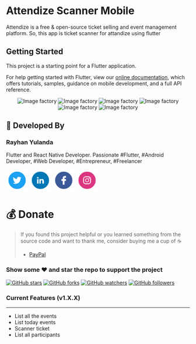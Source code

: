 # Attendize Scanner Mobile
Attendize is a free & open-source ticket selling and event management platform. So, this app is ticket scanner for attandize using flutter


## Getting Started

This project is a starting point for a Flutter application.

For help getting started with Flutter, view our
[online documentation](https://flutter.dev/docs), which offers tutorials,
samples, guidance on mobile development, and a full API reference.
<p align="center">
 <img src="https://raw.githubusercontent.com/rayhanyulanda/blob/master/Attendize-Scanner-Mobile/1.jpg" alt="Image factory" width="200">
 <img src="https://raw.githubusercontent.com/rayhanyulanda/Attendize-Scanner-Mobile/2.jpg" alt="Image factory" width="200">
 <img src="https://raw.githubusercontent.com/rayhanyulanda/Attendize-Scanner-Mobile/3.jpg" alt="Image factory" width="200">
 <img src="https://raw.githubusercontent.com/rayhanyulanda/Attendize-Scanner-Mobile/4.jpg" alt="Image factory" width="200">
 <img src="https://raw.githubusercontent.com/rayhanyulanda/Attendize-Scanner-Mobile/5.jpg" alt="Image factory" width="200">
 <img src="https://raw.githubusercontent.com/rayhanyulanda/Attendize-Scanner-Mobile/6.jpg" alt="Image factory" width="200">
</p>

## 👨 Developed By

### Rayhan Yulanda

Flutter and React Native Developer. Passionate #Flutter, #Android Developer, #Web Developer, #Entrepreneur, #Freelancer

<a href="https://twitter.com/rayhanyulanda"><img src="https://github.com/aritraroy/social-icons/blob/master/twitter-icon.png?raw=true" width="60"></a>
<a href="https://linkedin.com/in/rayhan-yulanda"><img src="https://github.com/aritraroy/social-icons/blob/master/linkedin-icon.png?raw=true" width="60"></a>
<a href="https://facebook.com/rayhanyulanda"><img src="https://github.com/aritraroy/social-icons/blob/master/facebook-icon.png?raw=true" width="60"></a>
<a href="https://instagram.com/rayhanyulanda"><img src="https://github.com/aritraroy/social-icons/blob/master/instagram-icon.png?raw=true" width="60"></a>

# 💰 Donate

> If you found this project helpful or you learned something from the source code and want to thank me, consider buying me a cup of :coffee:
>
> - [PayPal](https://www.paypal.me/RayhanYulanda/)

### Show some :heart: and star the repo to support the project

[![GitHub stars](https://img.shields.io/github/stars/rayhanyulanda/Attendize-Scanner-Mobile.svg?style=social&label=Star)](https://github.com/rayhanyulanda/Attendize-Scanner-Mobile) [![GitHub forks](https://img.shields.io/github/forks/rayhanyulanda/Attendize-Scanner-Mobile.svg?style=social&label=Fork)](https://github.com/rayhanyulanda/Attendize-Scanner-Mobile) [![GitHub watchers](https://img.shields.io/github/watchers/rayhanyulanda/Attendize-Scanner-Mobile.svg?style=social&label=Watch)](https://github.com/rayhanyulanda/Attendize-Scanner-Mobile) [![GitHub followers](https://img.shields.io/github/followers/rayhanyulanda.svg?style=social&label=Follow)](https://github.com/rayhanyulanda/Attendize-Scanner-Mobile)

### Current Features (v1.X.X)
---
 - List all the events
 - List today events
 - Scanner ticket
 - List all participants
